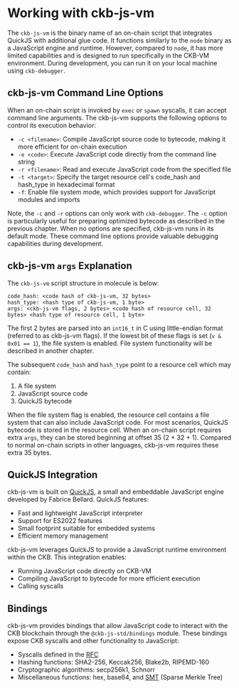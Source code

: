 # Working with ckb-js-vm

The `ckb-js-vm` is the binary name of an on-chain script that integrates QuickJS with additional glue code. It
functions similarly to the `node` binary as a JavaScript engine and runtime. However, compared to `node`, it has more
limited capabilities and is designed to run specifically in the CKB-VM environment. During development, you can run it
on your local machine using `ckb-debugger`.

## ckb-js-vm Command Line Options

When an on-chain script is invoked by `exec` or `spawn` syscalls, it can accept command line arguments. The
ckb-js-vm supports the following options to control its execution behavior:

- `-c <filename>`: Compile JavaScript source code to bytecode, making it more efficient for on-chain execution
- `-e <code>`: Execute JavaScript code directly from the command line string
- `-r <filename>`: Read and execute JavaScript code from the specified file
- `-t <target>`: Specify the target resource cell's code_hash and hash_type in hexadecimal format
- `-f`: Enable file system mode, which provides support for JavaScript modules and imports

Note, the `-c` and `-r` options can only work with `ckb-debugger`.  The `-c` option is particularly useful for preparing
optimized bytecode as described in the previous chapter. When no options are specified, ckb-js-vm runs in its default
mode. These command line options provide valuable debugging capabilities during development.

## ckb-js-vm `args` Explanation

The `ckb-js-vm` script structure in molecule is below:
```
code_hash: <code hash of ckb-js-vm, 32 bytes>
hash_type: <hash type of ckb-js-vm, 1 byte>
args: <ckb-js-vm flags, 2 bytes> <code hash of resource cell, 32 bytes> <hash type of resource cell, 1 byte>
```

The first 2 bytes are parsed into an `int16_t` in C using little-endian format (referred to as ckb-js-vm flags). If
the lowest bit of these flags is set (`v & 0x01 == 1`), the file system is enabled. File system functionality will be
described in another chapter.

The subsequent `code_hash` and `hash_type` point to a resource cell which may contain:
1. A file system
2. JavaScript source code
3. QuickJS bytecode

When the file system flag is enabled, the resource cell contains a file system that can also include JavaScript code.
For most scenarios, QuickJS bytecode is stored in the resource cell. When an on-chain script requires extra `args`,
they can be stored beginning at offset 35 (2 + 32 + 1). Compared to normal on-chain scripts in other languages,
ckb-js-vm requires these extra 35 bytes.

## QuickJS Integration

ckb-js-vm is built on [QuickJS](https://bellard.org/quickjs/), a small and embeddable JavaScript engine developed by
Fabrice Bellard. QuickJS features:

- Fast and lightweight JavaScript interpreter
- Support for ES2022 features
- Small footprint suitable for embedded systems
- Efficient memory management

ckb-js-vm leverages QuickJS to provide a JavaScript runtime environment within the CKB. This integration enables:

- Running JavaScript code directly on CKB-VM
- Compiling JavaScript to bytecode for more efficient execution
- Calling syscalls

## Bindings

ckb-js-vm provides bindings that allow JavaScript code to interact with the CKB blockchain through the
`@ckb-js-std/bindings` module. These bindings expose CKB syscalls and other functionality to JavaScript:

- Syscalls defined in the [RFC](https://github.com/nervosnetwork/rfcs)
- Hashing functions: SHA2-256, Keccak256, Blake2b, RIPEMD-160
- Cryptographic algorithms: secp256k1, Schnorr
- Miscellaneous functions: hex, base64, and [SMT](https://github.com/nervosnetwork/sparse-merkle-tree) (Sparse Merkle Tree)

